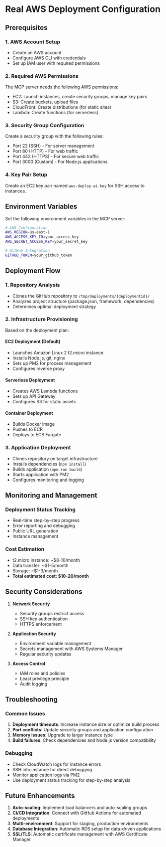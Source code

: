 # Real AWS Deployment Configuration

## Prerequisites

### 1. AWS Account Setup

- Create an AWS account
- Configure AWS CLI with credentials
- Set up IAM user with required permissions

### 2. Required AWS Permissions

The MCP server needs the following AWS permissions:

- EC2: Launch instances, create security groups, manage key pairs
- S3: Create buckets, upload files
- CloudFront: Create distributions (for static sites)
- Lambda: Create functions (for serverless)

### 3. Security Group Configuration

Create a security group with the following rules:

- Port 22 (SSH) - For server management
- Port 80 (HTTP) - For web traffic
- Port 443 (HTTPS) - For secure web traffic
- Port 3000 (Custom) - For Node.js applications

### 4. Key Pair Setup

Create an EC2 key pair named `aws-deploy-ai-key` for SSH access to instances.

## Environment Variables

Set the following environment variables in the MCP server:

```bash
# AWS Configuration
AWS_REGION=us-east-1
AWS_ACCESS_KEY_ID=your_access_key
AWS_SECRET_ACCESS_KEY=your_secret_key

# GitHub Integration
GITHUB_TOKEN=your_github_token
```

## Deployment Flow

### 1. Repository Analysis

- Clones the GitHub repository to `/tmp/deployments/{deploymentId}/`
- Analyzes project structure (package.json, framework, dependencies)
- Determines optimal deployment strategy

### 2. Infrastructure Provisioning

Based on the deployment plan:

#### EC2 Deployment (Default)

- Launches Amazon Linux 2 t2.micro instance
- Installs Node.js, git, nginx
- Sets up PM2 for process management
- Configures reverse proxy

#### Serverless Deployment

- Creates AWS Lambda functions
- Sets up API Gateway
- Configures S3 for static assets

#### Container Deployment

- Builds Docker image
- Pushes to ECR
- Deploys to ECS Fargate

### 3. Application Deployment

- Clones repository on target infrastructure
- Installs dependencies (`npm install`)
- Builds application (`npm run build`)
- Starts application with PM2
- Configures monitoring and logging

## Monitoring and Management

### Deployment Status Tracking

- Real-time step-by-step progress
- Error reporting and debugging
- Public URL generation
- Instance management

### Cost Estimation

- t2.micro instance: ~$8-10/month
- Data transfer: ~$1-5/month
- Storage: ~$1-3/month
- **Total estimated cost: $10-20/month**

## Security Considerations

1. **Network Security**

   - Security groups restrict access
   - SSH key authentication
   - HTTPS enforcement

2. **Application Security**

   - Environment variable management
   - Secrets management with AWS Systems Manager
   - Regular security updates

3. **Access Control**
   - IAM roles and policies
   - Least privilege principle
   - Audit logging

## Troubleshooting

### Common Issues

1. **Deployment timeouts**: Increase instance size or optimize build process
2. **Port conflicts**: Update security groups and application configuration
3. **Memory issues**: Upgrade to larger instance type
4. **Build failures**: Check dependencies and Node.js version compatibility

### Debugging

- Check CloudWatch logs for instance errors
- SSH into instance for direct debugging
- Monitor application logs via PM2
- Use deployment status tracking for step-by-step analysis

## Future Enhancements

1. **Auto-scaling**: Implement load balancers and auto-scaling groups
2. **CI/CD Integration**: Connect with GitHub Actions for automated deployments
3. **Multi-environment**: Support for staging, production environments
4. **Database Integration**: Automatic RDS setup for data-driven applications
5. **SSL/TLS**: Automatic certificate management with AWS Certificate Manager
